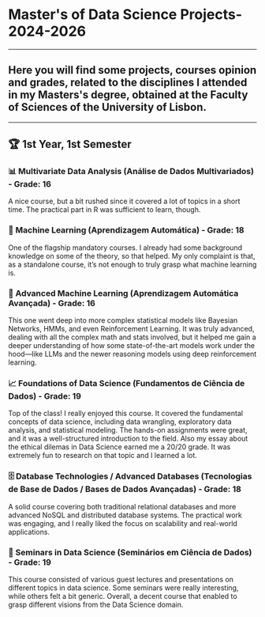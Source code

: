 # Master's of Data Science Projects-2024-2026
--- 
## Here you will find some projects, courses opinion and grades, related to the disciplines I attended in my Masters's degree, obtained at the Faculty of Sciences of the University of Lisbon.
---

## 🏆 1st Year, 1st Semester

### 📊 Multivariate Data Analysis (Análise de Dados Multivariados) - Grade: **16**  
A nice course, but a bit rushed since it covered a lot of topics in a short time. The practical part in R was sufficient to learn, though.  

### 🤖 Machine Learning (Aprendizagem Automática) - Grade: **18**  
One of the flagship mandatory courses. I already had some background knowledge on some of the theory, so that helped. My only complaint is that, as a standalone course, it’s not enough to truly grasp what machine learning is.  

### 🔬 Advanced Machine Learning (Aprendizagem Automática Avançada) - Grade: **16**  
This one went deep into more complex statistical models like Bayesian Networks, HMMs, and even Reinforcement Learning. It was truly advanced, dealing with all the complex math and stats involved, but it helped me gain a deeper understanding of how some state-of-the-art models work under the hood—like LLMs and the newer reasoning models using deep reinforcement learning.  

### 📈 Foundations of Data Science (Fundamentos de Ciência de Dados) - Grade: **19**  
Top of the class! I really enjoyed this course. It covered the fundamental concepts of data science, including data wrangling, exploratory data analysis, and statistical modeling. The hands-on assignments were great, and it was a well-structured introduction to the field. Also my essay about the ethical dilemas in Data Science earned me a 20/20 grade. It was extremely fun to research on that topic and I learned a lot.  

### 🗄️ Database Technologies / Advanced Databases (Tecnologias de Base de Dados / Bases de Dados Avançadas) - Grade: **18**  
A solid course covering both traditional relational databases and more advanced NoSQL and distributed database systems. The practical work was engaging, and I really liked the focus on scalability and real-world applications.  

### 🎤 Seminars in Data Science (Seminários em Ciência de Dados) - Grade: **19**  
This course consisted of various guest lectures and presentations on different topics in data science. Some seminars were really interesting, while others felt a bit generic. Overall, a decent course that enabled to grasp different visions from the Data Science domain.


